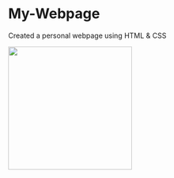 # My-Webpage

Created a personal webpage using HTML & CSS

<img src="image.png" width=250 alignment = center> 

